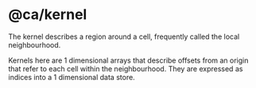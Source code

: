 # @ca/kernel

The kernel describes a region around a cell, frequently called the local neighbourhood.

Kernels here are 1 dimensional arrays that describe offsets from an origin that refer to each cell within the neighbourhood. They are expressed as indices into a 1 dimensional data store.
